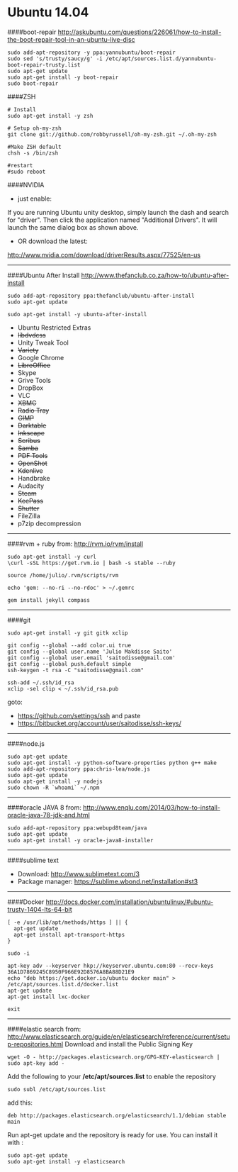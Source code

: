 Ubuntu 14.04
======

####boot-repair
http://askubuntu.com/questions/226061/how-to-install-the-boot-repair-tool-in-an-ubuntu-live-disc
```
sudo add-apt-repository -y ppa:yannubuntu/boot-repair
sudo sed 's/trusty/saucy/g' -i /etc/apt/sources.list.d/yannubuntu-boot-repair-trusty.list
sudo apt-get update
sudo apt-get install -y boot-repair
sudo boot-repair
```


####ZSH
```shell
# Install
sudo apt-get install -y zsh

# Setup oh-my-zsh
git clone git://github.com/robbyrussell/oh-my-zsh.git ~/.oh-my-zsh

#Make ZSH default
chsh -s /bin/zsh

#restart
#sudo reboot
```

####NVIDIA

 - just enable:


If you are running Ubuntu unity desktop, simply launch the dash and search for "driver". Then click the application named "Additional Drivers". It will launch the same dialog box as shown above.


 - OR download the latest:


http://www.nvidia.com/download/driverResults.aspx/77525/en-us

------------------------------
####Ubuntu After Install
http://www.thefanclub.co.za/how-to/ubuntu-after-install
```
sudo add-apt-repository ppa:thefanclub/ubuntu-after-install
sudo apt-get update

sudo apt-get install -y ubuntu-after-install
```

 - Ubuntu Restricted Extras
 - ~~libdvdcss~~
 - Unity Tweak Tool
 - ~~Variety~~
 - Google Chrome
 - ~~LibreOffice~~
 - Skype
 - Grive Tools
 - DropBox
 - VLC
 - ~~XBMC~~
 - ~~Radio Tray~~
 - ~~GIMP~~
 - ~~Darktable~~
 - ~~Inkscape~~
 - ~~Scribus~~
 - ~~Samba~~
 - ~~PDF Tools~~
 - ~~OpenShot~~
 - ~~Kdenlive~~
 - Handbrake
 - Audacity
 - ~~Steam~~
 - ~~KeePass~~
 - ~~Shutter~~
 - FileZilla
 - p7zip decompression


------------------------------
####rvm + ruby
from: http://rvm.io/rvm/install
```
sudo apt-get install -y curl
\curl -sSL https://get.rvm.io | bash -s stable --ruby

source /home/julio/.rvm/scripts/rvm

echo 'gem: --no-ri --no-rdoc' > ~/.gemrc

gem install jekyll compass
```

------------------------------
####git
```
sudo apt-get install -y git gitk xclip

git config --global --add color.ui true
git config --global user.name 'Julio Makdisse Saito'
git config --global user.email 'saitodisse@gmail.com'
git config --global push.default simple
ssh-keygen -t rsa -C "saitodisse@gmail.com"

ssh-add ~/.ssh/id_rsa
xclip -sel clip < ~/.ssh/id_rsa.pub
```
goto:
 - https://github.com/settings/ssh and paste
 - https://bitbucket.org/account/user/saitodisse/ssh-keys/


------------------------------
####node.js
```
sudo apt-get update
sudo apt-get install -y python-software-properties python g++ make
sudo add-apt-repository ppa:chris-lea/node.js
sudo apt-get update
sudo apt-get install -y nodejs
sudo chown -R `whoami` ~/.npm
```

------------------------------
####oracle JAVA 8
from: http://www.enqlu.com/2014/03/how-to-install-oracle-java-78-jdk-and.html
```
sudo add-apt-repository ppa:webupd8team/java
sudo apt-get update
sudo apt-get install -y oracle-java8-installer
```

------------------------------
####sublime text
 - Download: http://www.sublimetext.com/3
 - Package manager: https://sublime.wbond.net/installation#st3


------------------------------
####Docker
http://docs.docker.com/installation/ubuntulinux/#ubuntu-trusty-1404-lts-64-bit
```
[ -e /usr/lib/apt/methods/https ] || {
  apt-get update
  apt-get install apt-transport-https
}

sudo -i

apt-key adv --keyserver hkp://keyserver.ubuntu.com:80 --recv-keys 36A1D7869245C8950F966E92D8576A8BA88D21E9
echo "deb https://get.docker.io/ubuntu docker main" > /etc/apt/sources.list.d/docker.list
apt-get update
apt-get install lxc-docker

exit

```

------------------------------
####elastic search
from: http://www.elasticsearch.org/guide/en/elasticsearch/reference/current/setup-repositories.html
Download and install the Public Signing Key
```
wget -O - http://packages.elasticsearch.org/GPG-KEY-elasticsearch | sudo apt-key add -
```

Add the following to your **/etc/apt/sources.list** to enable the repository
```
sudo subl /etc/apt/sources.list
```
add this:
```
deb http://packages.elasticsearch.org/elasticsearch/1.1/debian stable main
```

Run apt-get update and the repository is ready for use. You can install it with :
```
sudo apt-get update
sudo apt-get install -y elasticsearch
```

